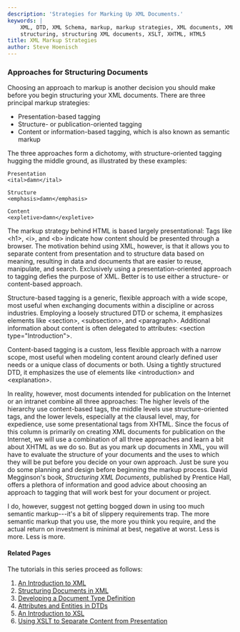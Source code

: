 ```yaml
---
description: 'Strategies for Marking Up XML Documents.'
keywords: |
    XML, DTD, XML Schema, markup, markup strategies, XML documents, XML
    structuring, structuring XML documents, XSLT, XHTML, HTML5
title: XML Markup Strategies
author: Steve Hoenisch
---
```




### Approaches for Structuring Documents 




Choosing an approach to markup is another decision you should make
before you begin structuring your XML documents. There are three
principal markup strategies:

-   Presentation-based tagging
-   Structure- or publication-oriented tagging
-   Content or information-based tagging, which is also known as semantic markup



The three approaches form a dichotomy, with structure-oriented tagging
hugging the middle ground, as illustrated by these examples:



``` {.program}
Presentation
<ital>damn</ital>

Structure
<emphasis>damn</emphasis>

Content
<expletive>damn</expletive>
```



The markup strategy behind HTML is based largely presentational: Tags
like \<h1\>, \<i\>, and \<b\> indicate how content should be presented
through a browser. The motivation behind using XML, however, is that it
allows you to separate content from presentation and to structure data
based on meaning, resulting in data and documents that are easier to
reuse, manipulate, and search. Exclusively using a presentation-oriented
approach to tagging defies the purpose of XML. Better is to use either a
structure- or content-based approach.



Structure-based tagging is a generic, flexible approach with a wide
scope, most useful when exchanging documents within a discipline or
across industries. Employing a loosely structured DTD or schema, it emphasizes
elements like \<section\>, \<subsection\>, and \<paragraph\>. Additional
information about content is often delegated to attributes: \<section
type=\"Introduction\"\>.



Content-based tagging is a custom, less flexible approach with a narrow
scope, most useful when modeling content around clearly defined user
needs or a unique class of documents or both. Using a tightly structured
DTD, it emphasizes the use of elements like \<introduction\> and
\<explanation\>.



In reality, however, most documents intended for publication on the
Internet or an intranet combine all three approaches: The higher levels
of the hierarchy use content-based tags, the middle levels use
structure-oriented tags, and the lower levels, especially at the clausal
level, may, for expedience, use some presentational tags from XHTML.
Since the focus of this column is primarily on creating XML documents
for publication on the Internet, we will use a combination of all three
approaches and learn a bit about XHTML as we do so. But as you mark up
documents in XML, you will have to evaluate the structure of your
documents and the uses to which they will be put before you decide on
your own approach. Just be sure you do some planning and design before
beginning the markup process. David Megginson\'s book,
_Structuring
XML
Documents_,
published by Prentice Hall, offers a plethora of information and good
advice about choosing an approach to tagging that will work best for
your document or project.

I do, however, suggest not getting bogged down in using too much semantic markup---it's a bit of slippery requirements trap. The more semantic markup that you use, the more you think you require, and the actual return on investment is minimal at best, negative at worst. Less is more. Less is more. <i class="fa fa-fast-forward" aria-hidden="true"></i>




#### Related Pages




The tutorials in this series proceed as follows:


1.  [An Introduction to XML](xml_intro.html)
2.  [Structuring Documents in XML](structuring_docs.html)
3.  [Developing a Document Type Definition](dtd1.html)
4.  [Attributes and Entities in DTDs](dtd2.html)
5.  [An Introduction to XSL](xsl1.html)
6.  [Using XSLT to Separate Content from Presentation](xsl2.html)


